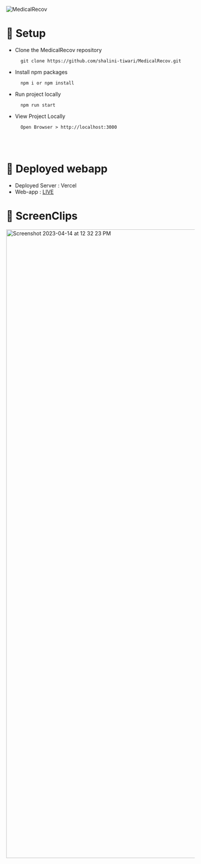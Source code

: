 ![MedicalRecov](https://socialify.git.ci/shalini-tiwari/MedicalRecov/image?description=1&font=Raleway&forks=1&issues=1&language=1&name=1&owner=1&pattern=Charlie%20Brown&pulls=1&stargazers=1&theme=Light)


 # 📌 Setup

- Clone the MedicalRecov repository

        git clone https://github.com/shalini-tiwari/MedicalRecov.git

- Install npm packages

        npm i or npm install       

- Run project locally

        npm run start

- View Project Locally

        Open Browser > http://localhost:3000

<br>
<br>

# 📌 Deployed webapp 
- Deployed Server : Vercel
- Web-app : [LIVE](https://medical-recov.vercel.app/)

# 📌 ScreenClips

<img width="1680" alt="Screenshot 2023-04-14 at 12 32 23 PM" src="https://user-images.githubusercontent.com/70230806/231968373-ce8ef449-b09b-47f6-9fe8-d86565864a3c.png">

